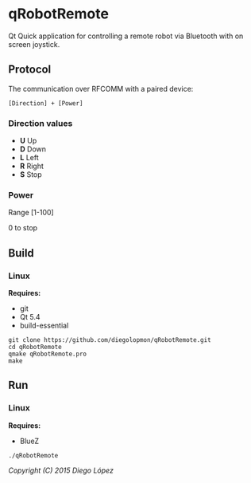 # qRobotRemote
Qt Quick application for controlling a remote robot via Bluetooth with on screen joystick.

## Protocol

The communication over RFCOMM with a paired device:

```
[Direction] + [Power]
```

### Direction values

 * **U** Up
 * **D** Down
 * **L** Left
 * **R** Right
 * **S** Stop

### Power

Range [1-100]

0 to stop

## Build

### Linux

**Requires:**

* git
* Qt 5.4
* build-essential

```
git clone https://github.com/diegolopmon/qRobotRemote.git
cd qRobotRemote
qmake qRobotRemote.pro
make
```

## Run

### Linux

**Requires:**

 * BlueZ

```
./qRobotRemote
```

*Copyright (C) 2015 Diego López*
